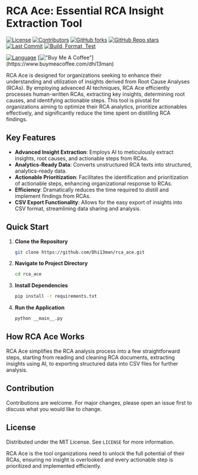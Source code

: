 # RCA Ace: Essential RCA Insight Extraction Tool

[![License](https://img.shields.io/github/license/dhi13man/rca_ace)](https://github.com/Dhi13man/rca_ace/blob/main/LICENSE)
[![Contributors](https://img.shields.io/github/contributors-anon/dhi13man/rca_ace?style=flat)](https://github.com/Dhi13man/rca_ace/graphs/contributors)
[![GitHub forks](https://img.shields.io/github/forks/dhi13man/rca_ace?style=social)](https://github.com/Dhi13man/rca_ace/network/members)
[![GitHub Repo stars](https://img.shields.io/github/stars/dhi13man/rca_ace?style=social)](https://github.com/Dhi13man/rca_ace/stargazers)
[![Last Commit](https://img.shields.io/github/last-commit/dhi13man/rca_ace)](https://github.com/Dhi13man/rca_ace/commits/main)
[![Build, Format, Test](https://github.com/dhi13man/rca_ace/actions/workflows/python-app.yml/badge.svg)](https://github.com/Dhi13man/rca_ace/actions)

[![Language](http://ForTheBadge.com/images/badges/made-with-python.svg)](https://www.python.org/)
[!["Buy Me A Coffee"](https://img.buymeacoffee.com/button-api/?text=Buy%20me%20an%20Ego%20boost&emoji=%F0%9F%98%B3&slug=dhi13man&button_colour=FF5F5F&font_colour=ffffff&font_family=Lato&outline_colour=000000&coffee_colour=FFDD00****)](https://www.buymeacoffee.com/dhi13man)

RCA Ace is designed for organizations seeking to enhance their understanding and utilization of insights derived from Root Cause Analyses (RCAs). By employing advanced AI techniques, RCA Ace efficiently processes human-written RCAs, extracting key insights, determining root causes, and identifying actionable steps. This tool is pivotal for organizations aiming to optimize their RCA analytics, prioritize actionables effectively, and significantly reduce the time spent on distilling RCA findings.

## Key Features

- **Advanced Insight Extraction**: Employs AI to meticulously extract insights, root causes, and actionable steps from RCAs.
- **Analytics-Ready Data**: Converts unstructured RCA texts into structured, analytics-ready data.
- **Actionable Prioritization**: Facilitates the identification and prioritization of actionable steps, enhancing organizational response to RCAs.
- **Efficiency**: Dramatically reduces the time required to distill and implement findings from RCAs.
- **CSV Export Functionality**: Allows for the easy export of insights into CSV format, streamlining data sharing and analysis.

## Quick Start

1. **Clone the Repository**

    ```sh
    git clone https://github.com/Dhi13man/rca_ace.git
    ```

2. **Navigate to Project Directory**

    ```sh
    cd rca_ace
    ```

3. **Install Dependencies**

   ```sh
   pip install -r requirements.txt
   ```

4. **Run the Application**

   ```sh
   python __main__.py
   ```

## How RCA Ace Works

RCA Ace simplifies the RCA analysis process into a few straightforward steps, starting from reading and cleaning RCA documents, extracting insights using AI, to exporting structured data into CSV files for further analysis.

## Contribution

Contributions are welcome. For major changes, please open an issue first to discuss what you would like to change.

## License

Distributed under the MIT License. See `LICENSE` for more information.

RCA Ace is the tool organizations need to unlock the full potential of their RCAs, ensuring no insight is overlooked and every actionable step is prioritized and implemented efficiently.
